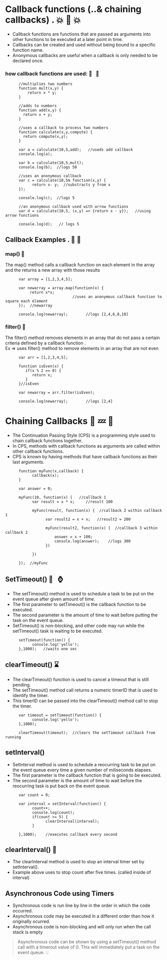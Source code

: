 # Callback functions (..& chaining callbacks) . :collision:  :violin:  :boom:
- Callback functions are functions that are passed as arguments into other functions to be executed at a later point in time.
- Callbacks can be created and used without being bound to a specific function name.
- Anonymous callbacks are useful when a callback is only needed to be declared once.

### how callback functions are used:  :lemon: &nbsp; :sake:

```
      //multiplies two numbers
      function mult(x,y) {
          return x * y;
      }
      
      //adds to numbers
      function add(x,y) {
        return x + y;
      }
      
      //uses a callback to process two numbers
      function calculate(x,y,compute) {
        return compute(x,y);
      }
      
      var a = calculate(10,5,add);   //useds add callback
      console.log(a);
      
      var b = calculate(10,5,mult);
      console.log(b);  //logs 50
      
      //uses an anonymous callback
      var c = calculate(10,5m function(x,y) {
            return x- y;  //substracts y from x
      });
      
      console.log(c);  //logs 5
      
      //an anonymous callback used with arrow functions
      var d = calculate(10,5, (x,y) => {return x - y});   //using arrow functions
      
      console.log(d);   // logs 5

```

## Callback Examples . :bug: :bug:

### map() :hatched_chick:
The map() method calls a callback function on each element in the array and the returns a new array with those results

```
      var array = [1,2,3,4,5];
      
      var newarray = array.map(function(x) {
           return x*x; 
                              //uses an anonymous callback function to square each element
      });  //newarray
      
      console.log(newarray);        //logs [2,4,6,8,10]

```

### filter() :lemon:
The filter() method removes elements in an array that do not pass a certain criteria defined by a callback function .      
Ex => uses filter() method to remove elements in an array that are not even

```
      var arr = [1,2,3,4,5];
      
      function isEven(x) {
         if(x % 2 == 0) {
            return x;  
         }
      }//isEven
      
      var newarray = arr.filter(isEven);
      
      console.log(newarray);        //logs [2,4]

```

# Chaining Callbacks :key: :zzz: :key:
- The Continuation Passing Style (CPS) is a programming style used to chain callback functions together.    
- In CPS, methods with callback functions as arguments are called within other callback functions.
- CPS is known by having methods that have callback functions as their last arguments.

```
      function myFunc(x,callback) {
            callback(x);
      }
      
      var answer = 0;
      
      myFunc(10, function(x) {   //callback 1
            var result = x * x;     //result 100
      
            myFunc(result, function(x) {  //callback 2 within callback 1
                  var result2 = x + x;   //result2 = 200
            
                  myFunc(result2, function(x) {  //callback 3 within callback 2
                      answer = x + 100;
                      console.log(answer);    //logs 300
                  })
               
            })
      
      });  //myFunc

```

## SetTimeout()  :ant: &nbsp; :watch:
- The setTimeout() method is used to schedule a task to be put on the event queue after given amount of time.
- The first parameter to setTimeout() is the callback function to be executed.
- The second parameter is the amount of time to wait before putting the task on the event queue.
- SetTimeout() is non-blocking, and other code may run while the setTimeout() task is waiting to be executed.

```
      setTimeout(function() {
            console.log('yello');
      },1000);   //waits one sec
```

## clearTimeout()  :hourglass:
- The clearTimeout() function is used to cancel a timeout that is still pending.      
- The setTimeout() method call returns a numeric timerID that is used to identify the timer.
- This timerID can be passed into the clearTimeout() method call to stop the timer.

```
      var timeout = setTimeout(function() {
            console.log('yello');
      },1000);
      
      clearTimeout(timeout);  //clears the setTimeout callback from running
```

## setInterval()
- SetInterval method is used to schedule a reocurring task to be put on the event queue every time a given number of miliseconds elapses.
- The first parameter is the callback function that is going to be executed.
- The second parameter is the amount of time to wait before the reocurring task is put back on the event queue.

```
      var count = 0;
      
      var interval = setInterval(function() {
            count++;
            console.log(count);
            if(count >= 5) {
                  clearInterval(interval);
            }
            
      },1000);    //executes callback every second

```

## clearInterval()  :confetti_ball:
- The clearInterval method is used to stop an interval timer set by setInterval().
- Example above uses to stop count after five times. (called inside of interval)


## Asynchronous Code using Timers
- Synchronous code is run line by line in the order in which the code occurred.
- Asynchronous code may be executed in a different order than how it originally ocurred.
- Asynchronous code is non-blocking and will only run when the call stack is empty

> Asynchronous code can be shown by using a setTimeout() method call with a timerout value of 0. This will immediately put a task on the event queue.   :bulb:
  










